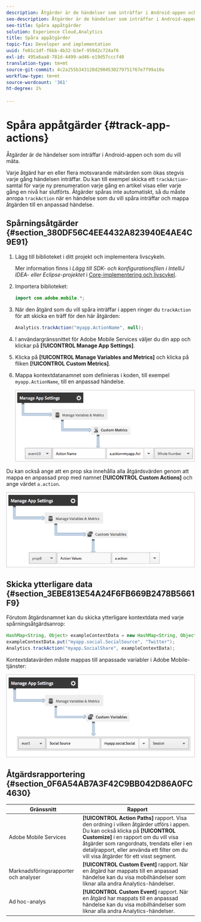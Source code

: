 ```yaml
---
description: Åtgärder är de händelser som inträffar i Android-appen och som du vill mäta.
seo-description: Åtgärder är de händelser som inträffar i Android-appen och som du vill mäta.
seo-title: Spåra appåtgärder
solution: Experience Cloud,Analytics
title: Spåra appåtgärder
topic-fix: Developer and implementation
uuid: fe01c1df-f6bb-4b32-b3ef-959d2c724af6
exl-id: 495a6aa8-781d-4499-ad46-e19d57cccf40
translation-type: tm+mt
source-git-commit: 4c2a255b343128d2904530279751767e7f99a10a
workflow-type: tm+mt
source-wordcount: '361'
ht-degree: 1%

---
```


# Spåra appåtgärder {#track-app-actions}

Åtgärder är de händelser som inträffar i Android-appen och som du vill mäta.

Varje åtgärd har en eller flera motsvarande mätvärden som ökas stegvis varje gång händelsen inträffar. Du kan till exempel skicka ett `trackAction`-samtal för varje ny prenumeration varje gång en artikel visas eller varje gång en nivå har slutförts. Åtgärder spåras inte automatiskt, så du måste anropa `trackAction` när en händelse som du vill spåra inträffar och mappa åtgärden till en anpassad händelse.

## Spårningsåtgärder {#section_380DF56C4EE4432A823940E4AE4C9E91}

1. Lägg till biblioteket i ditt projekt och implementera livscykeln.

   Mer information finns i *Lägg till SDK- och konfigurationsfilen i IntelliJ IDEA- eller Eclipse-projektet* i [Core-implementering och livscykel](/help/android/getting-started/dev-qs.md).

1. Importera biblioteket:

   ```java
   import com.adobe.mobile.*;
   ```

1. När den åtgärd som du vill spåra inträffar i appen ringer du `trackAction` för att skicka en träff för den här åtgärden:

   ```java
   Analytics.trackAction("myapp.ActionName", null);
   ```

1. I användargränssnittet för Adobe Mobile Services väljer du din app och klickar på **[!UICONTROL Manage App Settings]**.
1. Klicka på **[!UICONTROL Manage Variables and Metrics]** och klicka på fliken **[!UICONTROL Custom Metrics]**.

1. Mappa kontextdatanamnet som definieras i koden, till exempel `myapp.ActionName`, till en anpassad händelse.

   ![](assets/map-event-context-data.png)

Du kan också ange att en prop ska innehålla alla åtgärdsvärden genom att mappa en anpassad prop med namnet **[!UICONTROL Custom Actions]** och ange värdet `a.action`.

![](assets/map-custom-prop.png)

## Skicka ytterligare data {#section_3EBE813E54A24F6FB669B2478B5661F9}

Förutom åtgärdsnamnet kan du skicka ytterligare kontextdata med varje spårningsåtgärdsanrop:

```java
HashMap<String, Object> exampleContextData = new HashMap<String, Object>(); 
exampleContextData.put("myapp.social.SocialSource", "Twitter"); 
Analytics.trackAction("myapp.SocialShare", exampleContextData);
```

Kontextdatavärden måste mappas till anpassade variabler i Adobe Mobile-tjänster:

![](assets/map-variable-context-action.png)

## Åtgärdsrapportering {#section_0F6A54AB7A3F42C9BB042D86A0FC4630}

| Gränssnitt | Rapport |
|--- |--- |
| Adobe Mobile Services | **[!UICONTROL Action Paths]** rapport.  Visa den ordning i vilken åtgärder utförs i appen. Du kan också klicka på **[!UICONTROL Customize]** i en rapport om du vill visa åtgärder som rangordnats, trendats eller i en detaljrapport, eller använda ett filter om du vill visa åtgärder för ett visst segment. |
| Marknadsföringsrapporter och analyser | **[!UICONTROL Custom Event]** rapport.  När en åtgärd har mappats till en anpassad händelse kan du visa mobilhändelser som liknar alla andra Analytics-händelser. |
| Ad hoc-analys | **[!UICONTROL Custom Event]** rapport.  När en åtgärd har mappats till en anpassad händelse kan du visa mobilhändelser som liknar alla andra Analytics-händelser. |
